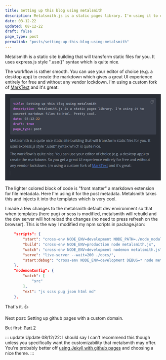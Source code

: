 ```yaml
---
title: Setting up this blog using metalsmith
description: Metalsmith.js is a static pages library. I'm using it to convert markdown files to html. Pretty cool.
date: 03-12-22
updated: 08-12-22
draft: false
page_type: post
permalink: "posts/setting-up-this-blog-using-metalsmith"
---
```


Metalsmith is a static site building that will transform static files for you. It uses express.js style ".use()" syntax which is quite nice.

The workflow is rather smooth. You can use your editor of choice (e.g. a desktop app) to create the markdown which gives a great UI experience entirely for free and without any vendor lockdown. I'm using a custom fork of [MarkText](https://github.com/bn-l/marktext) and it's great:

![](assets/img/2022-12-03-03-28-04-image.png)

The lighter colored block of code is "front matter" a markdown extension for file metadata. Here I'm using it for the post metadata. Metalsmith takes this and injects it into the templates which is very cool. 

I made a few changes to the metalsmith default dev environment so that when templates (here pug) or scss is modified, metalsmith will rebuild and the dev server will hot reload the changes (no need to press refresh on the browser).  This is the way I modified my npm scripts in package.json:

```json
    "scripts": {
        "start": "cross-env NODE_ENV=development NODE_PATH=./node_modules npm run watch & npm run serve",
        "build": "cross-env NODE_ENV=production node metalsmith.js",
        "watch": "cross-env NODE_ENV=development nodemon metalsmith.js",
        "serve": "live-server --wait=200 ./docs/",
        "start:debug": "cross-env NODE_ENV=development DEBUG=* node metalsmith && serve -l 5000 dist"
    },
    "nodemonConfig": {
        "watch": [
            "src"
        ],
        "ext": "js scss pug json html md"
    },
```

That's it. :thumbsup:

Next post: Setting up github pages with a custom domain.

But first: [Part 2](/posts/setting-up-this-blog-using-metalsmith-part-2)

::: update
Update 08/12/22: I should say I can't recommend this though unless you specifically want the customizability that metalsmith may offer. You're probably better off [using Jekyll with github pages](https://www.markdownguide.org/tools/github-pages/) and choosing a nice theme. 
:::
